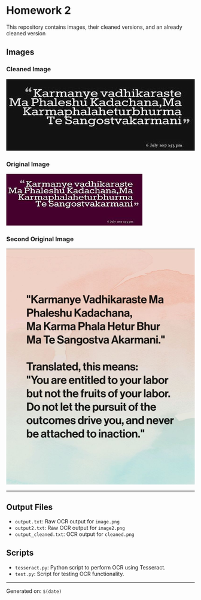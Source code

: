 # Homework 2

This repository contains images, their cleaned versions, and an already cleaned version

## Images

### Cleaned Image
![Cleaned Image](cleaned.png)

### Original Image
![Original Image](image.png)

### Second Original Image
![Second Image](image2.png)

---

## Output Files

- `output.txt`: Raw OCR output for `image.png`
- `output2.txt`: Raw OCR output for `image2.png`
- `output_cleaned.txt`: OCR output for `cleaned.png`

## Scripts

- `tesseract.py`: Python script to perform OCR using Tesseract.
- `test.py`: Script for testing OCR functionality.

---
Generated on: `$(date)`  

